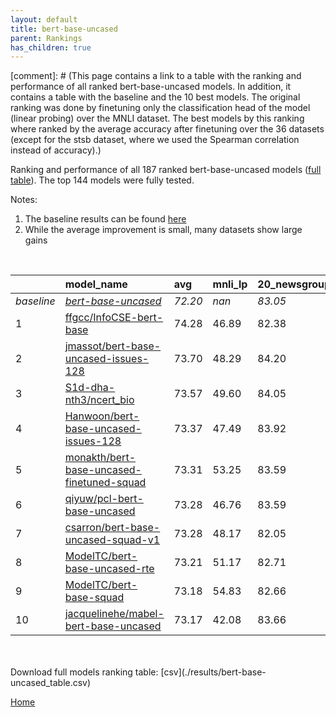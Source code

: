 ```yaml
---
layout: default
title: bert-base-uncased
parent: Rankings
has_children: true
---
```

[comment]: # (This page contains a link to a table with the ranking and performance of all ranked bert-base-uncased models. In addition, it contains a table with the baseline and the 10 best models. The original ranking was done by finetuning only the classification head of the model (linear probing) over the MNLI dataset.  The best models  by this ranking where ranked by the average accuracy after finetuning over the 36 datasets (except for the stsb dataset, where we used the Spearman correlation instead of accuracy).)

Ranking and performance of all 187 ranked bert-base-uncased models ([full table](./results/bert-base-uncased_table.csv)).  The top 144 models were fully tested.

Notes:
1. The baseline results can be found [here](bert-base-uncased_pretrain_scores_table)
1. While the average improvement is small, many datasets show large gains
<br>


|            | model_name                                                                                                                                                                                                                                                                                                                                                                                                                                                                                                                                                                                                                                                                                                                  | avg     | mnli_lp   | 20_newsgroup   | ag_news   | amazon_reviews_multi   | anli    | boolq   | cb      | cola    | copa    | dbpedia   | esnli   | financial_phrasebank   | imdb    | isear   | mnli    | mrpc    | multirc   | poem_sentiment   | qnli    | qqp     | rotten_tomatoes   | rte     | sst2    | sst_5bins   | stsb    | trec_coarse   | trec_fine   | tweet_ev_emoji   | tweet_ev_emotion   | tweet_ev_hate   | tweet_ev_irony   | tweet_ev_offensive   | tweet_ev_sentiment   | wic     | wnli    | wsc     | yahoo_answers   |
|:-----------|:----------------------------------------------------------------------------------------------------------------------------------------------------------------------------------------------------------------------------------------------------------------------------------------------------------------------------------------------------------------------------------------------------------------------------------------------------------------------------------------------------------------------------------------------------------------------------------------------------------------------------------------------------------------------------------------------------------------------------|:--------|:----------|:---------------|:----------|:-----------------------|:--------|:--------|:--------|:--------|:--------|:----------|:--------|:-----------------------|:--------|:--------|:--------|:--------|:----------|:-----------------|:--------|:--------|:------------------|:--------|:--------|:------------|:--------|:--------------|:------------|:-----------------|:-------------------|:----------------|:-----------------|:---------------------|:---------------------|:--------|:--------|:--------|:----------------|
| *baseline* | *[bert-base-uncased](bert-base-uncased_pretrain_scores_table)*                                                                                                                                                                                                                                                                                                                                                                                                                                                                                                                                                                                                                                                              | *72.20* | *nan*     | *83.05*        | *89.59*   | *65.92*                | *46.95* | *68.96* | *64.38* | *81.83* | *49.45* | *78.16*   | *89.70* | *68.53*                | *91.58* | *69.07* | *83.73* | *81.99* | *59.97*   | *66.68*          | *89.88* | *90.27* | *84.85*           | *59.98* | *91.97* | *52.80*     | *85.86* | *96.06*       | *68.33*     | *36.01*          | *79.91*            | *52.85*         | *67.76*          | *85.37*              | *69.48*              | *63.25* | *50.56* | *62.12* | *72.32*         |
| 1          | [ffgcc/InfoCSE-bert-base](model_gain_chart?avg=2.08&mnli_lp=nan&20_newsgroup=-0.67&ag_news=-0.26&amazon_reviews_multi=0.42&anli=1.27&boolq=2.36&cb=7.05&cola=2.16&copa=11.55&dbpedia=-1.00&esnli=0.59&financial_phrasebank=15.07&imdb=-0.70&isear=2.70&mnli=0.60&mrpc=2.08&multirc=-1.37&poem_sentiment=8.32&qnli=1.26&qqp=0.40&rotten_tomatoes=0.98&rte=1.75&sst2=0.57&sst_5bins=1.46&stsb=1.12&trec_coarse=1.14&trec_fine=8.87&tweet_ev_emoji=0.81&tweet_ev_emotion=1.23&tweet_ev_hate=1.25&tweet_ev_irony=-2.33&tweet_ev_offensive=-0.02&tweet_ev_sentiment=1.02&wic=3.68&wnli=0.14&wsc=1.35&yahoo_answers=-0.12&model_name=ffgcc%2FInfoCSE-bert-base&base_name=bert-base-uncased)                                       | 74.28   | 46.89     | 82.38          | 89.33     | 66.34                  | 48.22   | 71.31   | 71.43   | 83.99   | 61.00   | 77.17     | 90.29   | 83.60                  | 90.87   | 71.77   | 84.33   | 84.07   | 58.60     | 75.00            | 91.14   | 90.68   | 85.83             | 61.73   | 92.55   | 54.25       | 86.98   | 97.20         | 77.20       | 36.82            | 81.14              | 54.11           | 65.43            | 85.35                | 70.50                | 66.93   | 50.70   | 63.46   | 72.20           |
| 2          | [jmassot/bert-base-uncased-issues-128](model_gain_chart?avg=1.50&mnli_lp=nan&20_newsgroup=1.15&ag_news=0.14&amazon_reviews_multi=-0.06&anli=0.80&boolq=2.51&cb=7.05&cola=0.82&copa=9.55&dbpedia=0.44&esnli=0.64&financial_phrasebank=10.97&imdb=-0.14&isear=-0.04&mnli=-0.16&mrpc=1.35&multirc=1.23&poem_sentiment=0.63&qnli=0.53&qqp=-0.54&rotten_tomatoes=0.42&rte=4.64&sst2=0.00&sst_5bins=0.01&stsb=0.57&trec_coarse=0.54&trec_fine=8.67&tweet_ev_emoji=0.40&tweet_ev_emotion=0.45&tweet_ev_hate=0.18&tweet_ev_irony=-0.80&tweet_ev_offensive=-0.25&tweet_ev_sentiment=0.54&wic=-0.87&wnli=1.55&wsc=1.35&yahoo_answers=-0.32&model_name=jmassot%2Fbert-base-uncased-issues-128&base_name=bert-base-uncased)             | 73.70   | 48.29     | 84.20          | 89.73     | 65.86                  | 47.75   | 71.47   | 71.43   | 82.65   | 59.00   | 78.60     | 90.34   | 79.50                  | 91.43   | 69.04   | 83.56   | 83.33   | 61.20     | 67.31            | 90.41   | 89.74   | 85.27             | 64.62   | 91.97   | 52.81       | 86.44   | 96.60         | 77.00       | 36.41            | 80.37              | 53.03           | 66.96            | 85.12                | 70.02                | 62.38   | 52.11   | 63.46   | 72.00           |
| 3          | [S1d-dha-nth3/ncert_bio](model_gain_chart?avg=1.37&mnli_lp=nan&20_newsgroup=1.01&ag_news=-0.29&amazon_reviews_multi=0.02&anli=1.77&boolq=0.19&cb=8.84&cola=0.05&copa=-6.45&dbpedia=-0.96&esnli=0.38&financial_phrasebank=12.77&imdb=0.11&isear=1.46&mnli=0.07&mrpc=1.84&multirc=-1.90&poem_sentiment=10.24&qnli=0.86&qqp=0.31&rotten_tomatoes=0.23&rte=4.28&sst2=-0.11&sst_5bins=-0.08&stsb=0.95&trec_coarse=0.54&trec_fine=7.07&tweet_ev_emoji=0.51&tweet_ev_emotion=0.81&tweet_ev_hate=2.50&tweet_ev_irony=-0.41&tweet_ev_offensive=-0.25&tweet_ev_sentiment=0.49&wic=-1.03&wnli=2.96&wsc=0.38&yahoo_answers=0.32&model_name=S1d-dha-nth3%2Fncert_bio&base_name=bert-base-uncased)                                        | 73.57   | 49.60     | 84.05          | 89.30     | 65.94                  | 48.72   | 69.14   | 73.21   | 81.88   | 43.00   | 77.20     | 90.09   | 81.30                  | 91.69   | 70.53   | 83.80   | 83.82   | 58.07     | 76.92            | 90.74   | 90.58   | 85.08             | 64.26   | 91.86   | 52.71       | 86.81   | 96.60         | 75.40       | 36.52            | 80.72              | 55.35           | 67.35            | 85.12                | 69.97                | 62.23   | 53.52   | 62.50   | 72.63           |
| 4          | [Hanwoon/bert-base-uncased-issues-128](model_gain_chart?avg=1.17&mnli_lp=nan&20_newsgroup=0.87&ag_news=0.17&amazon_reviews_multi=0.36&anli=0.49&boolq=3.19&cb=5.27&cola=-0.23&copa=6.55&dbpedia=0.44&esnli=-0.17&financial_phrasebank=12.37&imdb=-0.25&isear=-0.23&mnli=-0.16&mrpc=2.08&multirc=1.52&poem_sentiment=1.59&qnli=0.64&qqp=-0.42&rotten_tomatoes=-0.33&rte=-1.50&sst2=-0.46&sst_5bins=-0.67&stsb=0.28&trec_coarse=0.54&trec_fine=7.67&tweet_ev_emoji=0.07&tweet_ev_emotion=1.02&tweet_ev_hate=1.02&tweet_ev_irony=0.86&tweet_ev_offensive=-0.72&tweet_ev_sentiment=0.04&wic=-1.97&wnli=1.55&wsc=1.35&yahoo_answers=-0.58&model_name=Hanwoon%2Fbert-base-uncased-issues-128&base_name=bert-base-uncased)         | 73.37   | 47.49     | 83.92          | 89.77     | 66.28                  | 47.44   | 72.14   | 69.64   | 81.59   | 56.00   | 78.60     | 89.54   | 80.90                  | 91.32   | 68.84   | 83.56   | 84.07   | 61.49     | 68.27            | 90.52   | 89.85   | 84.52             | 58.48   | 91.51   | 52.13       | 86.14   | 96.60         | 76.00       | 36.08            | 80.93              | 53.87           | 68.62            | 84.65                | 69.52                | 61.29   | 52.11   | 63.46   | 71.73           |
| 5          | [monakth/bert-base-uncased-finetuned-squad](model_gain_chart?avg=1.11&mnli_lp=nan&20_newsgroup=0.54&ag_news=0.21&amazon_reviews_multi=0.02&anli=0.80&boolq=4.26&cb=-0.09&cola=0.44&copa=-2.45&dbpedia=0.64&esnli=0.55&financial_phrasebank=6.37&imdb=-0.39&isear=0.75&mnli=0.26&mrpc=1.59&multirc=-4.26&poem_sentiment=2.55&qnli=1.24&qqp=-1.24&rotten_tomatoes=-0.70&rte=7.17&sst2=0.34&sst_5bins=0.73&stsb=0.80&trec_coarse=0.34&trec_fine=11.27&tweet_ev_emoji=0.49&tweet_ev_emotion=-0.39&tweet_ev_hate=-1.30&tweet_ev_irony=0.99&tweet_ev_offensive=-0.02&tweet_ev_sentiment=-0.31&wic=2.89&wnli=5.77&wsc=1.35&yahoo_answers=-1.08&model_name=monakth%2Fbert-base-uncased-finetuned-squad&base_name=bert-base-uncased) | 73.31   | 53.25     | 83.59          | 89.80     | 65.94                  | 47.75   | 73.21   | 64.29   | 82.26   | 47.00   | 78.80     | 90.25   | 74.90                  | 91.19   | 69.82   | 83.99   | 83.58   | 55.71     | 69.23            | 91.12   | 89.03   | 84.15             | 67.15   | 92.32   | 53.53       | 86.66   | 96.40         | 79.60       | 36.50            | 79.52              | 51.55           | 68.75            | 85.35                | 69.17                | 66.14   | 56.34   | 63.46   | 71.23           |
| 6          | [qiyuw/pcl-bert-base-uncased](model_gain_chart?avg=1.08&mnli_lp=nan&20_newsgroup=0.54&ag_news=-0.06&amazon_reviews_multi=-0.30&anli=0.61&boolq=2.08&cb=5.27&cola=1.01&copa=14.55&dbpedia=0.27&esnli=0.43&financial_phrasebank=12.37&imdb=-0.28&isear=0.42&mnli=0.15&mrpc=1.59&multirc=1.60&poem_sentiment=-0.34&qnli=-0.75&qqp=-0.04&rotten_tomatoes=-0.14&rte=-6.19&sst2=0.23&sst_5bins=0.64&stsb=-0.55&trec_coarse=0.54&trec_fine=9.87&tweet_ev_emoji=0.76&tweet_ev_emotion=0.38&tweet_ev_hate=-0.56&tweet_ev_irony=-4.75&tweet_ev_offensive=0.56&tweet_ev_sentiment=0.49&wic=0.70&wnli=-1.27&wsc=-0.58&yahoo_answers=-0.25&model_name=qiyuw%2Fpcl-bert-base-uncased&base_name=bert-base-uncased)                         | 73.28   | 46.76     | 83.59          | 89.53     | 65.62                  | 47.56   | 71.04   | 69.64   | 82.84   | 64.00   | 78.43     | 90.14   | 80.90                  | 91.29   | 69.49   | 83.88   | 83.58   | 61.57     | 66.35            | 89.13   | 90.23   | 84.71             | 53.79   | 92.20   | 53.44       | 85.31   | 96.60         | 78.20       | 36.77            | 80.30              | 52.29           | 63.01            | 85.93                | 69.97                | 63.95   | 49.30   | 61.54   | 72.07           |
| 7          | [csarron/bert-base-uncased-squad-v1](model_gain_chart?avg=1.08&mnli_lp=nan&20_newsgroup=-1.00&ag_news=-0.26&amazon_reviews_multi=-0.42&anli=1.33&boolq=4.19&cb=3.48&cola=-0.04&copa=5.55&dbpedia=-0.06&esnli=0.55&financial_phrasebank=11.07&imdb=-0.20&isear=1.59&mnli=0.41&mrpc=2.08&multirc=1.62&poem_sentiment=-0.34&qnli=1.65&qqp=0.02&rotten_tomatoes=0.05&rte=3.56&sst2=-0.46&sst_5bins=-1.03&stsb=1.34&trec_coarse=1.34&trec_fine=7.07&tweet_ev_emoji=0.14&tweet_ev_emotion=-1.66&tweet_ev_hate=-2.28&tweet_ev_irony=-1.56&tweet_ev_offensive=-0.25&tweet_ev_sentiment=-0.53&wic=1.17&wnli=0.14&wsc=1.35&yahoo_answers=-0.78&model_name=csarron%2Fbert-base-uncased-squad-v1&base_name=bert-base-uncased)           | 73.28   | 48.17     | 82.05          | 89.33     | 65.50                  | 48.28   | 73.15   | 67.86   | 81.78   | 55.00   | 78.10     | 90.25   | 79.60                  | 91.38   | 70.66   | 84.13   | 84.07   | 61.59     | 66.35            | 91.52   | 90.30   | 84.90             | 63.54   | 91.51   | 51.76       | 87.21   | 97.40         | 75.40       | 36.15            | 78.25              | 50.57           | 66.20            | 85.12                | 68.95                | 64.42   | 50.70   | 63.46   | 71.53           |
| 8          | [ModelTC/bert-base-uncased-rte](model_gain_chart?avg=1.01&mnli_lp=nan&20_newsgroup=-0.33&ag_news=0.07&amazon_reviews_multi=-0.22&anli=0.42&boolq=-1.74&cb=10.62&cola=-0.04&copa=-0.45&dbpedia=-0.16&esnli=0.49&financial_phrasebank=2.57&imdb=-0.19&isear=1.66&mnli=0.45&mrpc=1.84&multirc=-0.63&poem_sentiment=-0.34&qnli=0.51&qqp=0.43&rotten_tomatoes=-0.33&rte=10.78&sst2=0.57&sst_5bins=-0.35&stsb=0.36&trec_coarse=0.54&trec_fine=1.47&tweet_ev_emoji=-0.18&tweet_ev_emotion=0.17&tweet_ev_hate=-0.66&tweet_ev_irony=-0.92&tweet_ev_offensive=-0.13&tweet_ev_sentiment=-0.50&wic=1.79&wnli=7.18&wsc=2.31&yahoo_answers=-0.62&model_name=ModelTC%2Fbert-base-uncased-rte&base_name=bert-base-uncased)                  | 73.21   | 51.17     | 82.71          | 89.67     | 65.70                  | 47.38   | 67.22   | 75.00   | 81.78   | 49.00   | 78.00     | 90.20   | 71.10                  | 91.39   | 70.73   | 84.17   | 83.82   | 59.34     | 66.35            | 90.39   | 90.70   | 84.52             | 70.76   | 92.55   | 52.44       | 86.22   | 96.60         | 69.80       | 35.82            | 80.08              | 52.19           | 66.84            | 85.23                | 68.98                | 65.05   | 57.75   | 64.42   | 71.70           |
| 9          | [ModelTC/bert-base-squad](model_gain_chart?avg=0.98&mnli_lp=nan&20_newsgroup=-0.39&ag_news=-0.76&amazon_reviews_multi=0.06&anli=0.02&boolq=3.89&cb=-7.23&cola=-0.52&copa=4.55&dbpedia=-0.93&esnli=0.35&financial_phrasebank=12.27&imdb=-0.18&isear=0.29&mnli=-0.18&mrpc=3.06&multirc=0.67&poem_sentiment=1.59&qnli=1.32&qqp=-0.06&rotten_tomatoes=-1.74&rte=4.28&sst2=-0.46&sst_5bins=-0.35&stsb=1.13&trec_coarse=0.14&trec_fine=10.27&tweet_ev_emoji=-0.24&tweet_ev_emotion=-0.67&tweet_ev_hate=-0.40&tweet_ev_irony=-1.05&tweet_ev_offensive=0.22&tweet_ev_sentiment=0.13&wic=0.85&wnli=5.77&wsc=0.38&yahoo_answers=-0.78&model_name=ModelTC%2Fbert-base-squad&base_name=bert-base-uncased)                               | 73.18   | 54.83     | 82.66          | 88.83     | 65.98                  | 46.97   | 72.84   | 57.14   | 81.30   | 54.00   | 77.23     | 90.05   | 80.80                  | 91.40   | 69.36   | 83.54   | 85.05   | 60.64     | 68.27            | 91.20   | 90.21   | 83.11             | 64.26   | 91.51   | 52.44       | 86.99   | 96.20         | 78.60       | 35.77            | 79.24              | 52.46           | 66.71            | 85.58                | 69.61                | 64.11   | 56.34   | 62.50   | 71.53           |
| 10         | [jacquelinehe/mabel-bert-base-uncased](model_gain_chart?avg=0.97&mnli_lp=nan&20_newsgroup=0.61&ag_news=-0.19&amazon_reviews_multi=-0.14&anli=-0.14&boolq=2.15&cb=8.84&cola=-0.62&copa=0.55&dbpedia=0.24&esnli=0.12&financial_phrasebank=8.37&imdb=0.10&isear=1.01&mnli=-0.18&mrpc=2.33&multirc=-1.97&poem_sentiment=-0.34&qnli=0.33&qqp=-0.17&rotten_tomatoes=-0.33&rte=-0.42&sst2=-0.46&sst_5bins=1.64&stsb=0.93&trec_coarse=0.34&trec_fine=7.07&tweet_ev_emoji=0.30&tweet_ev_emotion=0.59&tweet_ev_hate=-0.43&tweet_ev_irony=0.10&tweet_ev_offensive=-1.88&tweet_ev_sentiment=-0.70&wic=1.32&wnli=4.37&wsc=1.35&yahoo_answers=0.28&model_name=jacquelinehe%2Fmabel-bert-base-uncased&base_name=bert-base-uncased)         | 73.17   | 42.08     | 83.66          | 89.40     | 65.78                  | 46.81   | 71.10   | 73.21   | 81.21   | 50.00   | 78.40     | 89.82   | 76.90                  | 91.68   | 70.08   | 83.54   | 84.31   | 58.00     | 66.35            | 90.21   | 90.10   | 84.52             | 59.57   | 91.51   | 54.43       | 86.79   | 96.40         | 75.40       | 36.31            | 80.51              | 52.42           | 67.86            | 83.49                | 68.78                | 64.58   | 54.93   | 63.46   | 72.60           |


<br>
<br>
Download full models ranking table: [csv](./results/bert-base-uncased_table.csv)

[Home](Home)